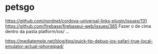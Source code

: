 # petsgo

https://github.com/nordnet/cordova-universal-links-plugin/issues/131
https://github.com/firebase/firebaseui-web/issues/365
Fazer o de cima dentro da pasta platform/ios/ ...

https://mediatemple.net/blog/tips/quick-tip-debug-ios-safari-true-local-emulator-actual-iphoneipad/